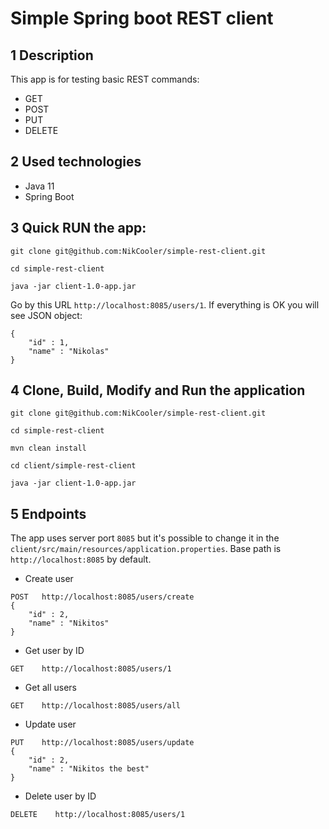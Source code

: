# Simple Spring boot REST client

## 1 Description
This app is for testing basic REST commands:
- GET
- POST
- PUT
- DELETE

## 2 Used technologies

- Java 11
- Spring Boot

## 3 Quick RUN the app:

```
git clone git@github.com:NikCooler/simple-rest-client.git

cd simple-rest-client

java -jar client-1.0-app.jar
```

Go by this URL `http://localhost:8085/users/1`.
If everything is OK you will see JSON object:
```
{
    "id" : 1,
    "name" : "Nikolas"
}
```

## 4 Clone, Build, Modify and Run the application

```
git clone git@github.com:NikCooler/simple-rest-client.git

cd simple-rest-client

mvn clean install

cd client/simple-rest-client

java -jar client-1.0-app.jar
```

## 5 Endpoints

The app uses server port `8085` but it's possible to change it in the `client/src/main/resources/application.properties`.
Base path is `http://localhost:8085` by default.


- Create user
```
POST   http://localhost:8085/users/create
{
    "id" : 2,
    "name" : "Nikitos"
}
```

- Get user by ID
```
GET    http://localhost:8085/users/1
```

- Get all users
```
GET    http://localhost:8085/users/all
```

- Update user
```
PUT    http://localhost:8085/users/update
{
    "id" : 2,
    "name" : "Nikitos the best"
}
```

- Delete user by ID
```
DELETE    http://localhost:8085/users/1
```
